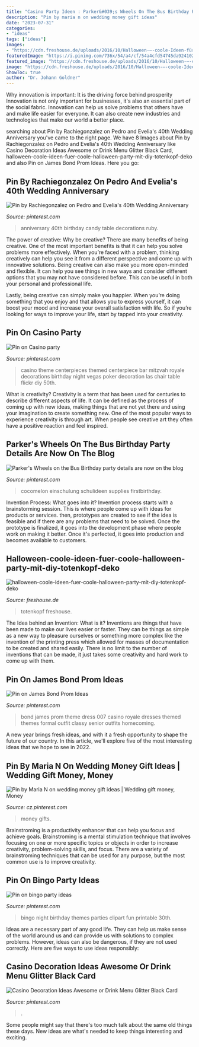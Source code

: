 ```yaml
---
title: "Casino Party Ideen : Parker&#039;s Wheels On The Bus Birthday Party Details Are Now On The Blog"
description: "Pin by maria n on wedding money gift ideas"
date: "2023-07-31"
categories:
- "ideas"
tags: ["ideas"]
images:
- "https://cdn.freshouse.de/uploads/2016/10/Halloween-–-coole-Ideen-für-coole-Halloween-Party-mit-DIY-Totenkopf-Deko.jpg"
featuredImage: "https://i.pinimg.com/736x/54/a4/cf/54a4cfd54745da924102558f3e00173d.jpg"
featured_image: "https://cdn.freshouse.de/uploads/2016/10/Halloween-–-coole-Ideen-für-coole-Halloween-Party-mit-DIY-Totenkopf-Deko.jpg"
image: "https://cdn.freshouse.de/uploads/2016/10/Halloween-–-coole-Ideen-für-coole-Halloween-Party-mit-DIY-Totenkopf-Deko.jpg"
ShowToc: true
author: "Dr. Johann Goldner"
---
```



Why innovation is important: It is the driving force behind prosperity
Innovation is not only important for businesses, it's also an essential part of the social fabric. Innovation can help us solve problems that others have and make life easier for everyone. It can also create new industries and technologies that make our world a better place.

	

		
searching about Pin by Rachiegonzalez on Pedro and Evelia&#039;s 40th Wedding Anniversary you've came to the right page. We have 8 Images about Pin by Rachiegonzalez on Pedro and Evelia&#039;s 40th Wedding Anniversary like Casino Decoration Ideas Awesome or Drink Menu Glitter Black Card, halloween-coole-ideen-fuer-coole-halloween-party-mit-diy-totenkopf-deko and also Pin on James Bond Prom Ideas. Here you go:
		
    
## Pin By Rachiegonzalez On Pedro And Evelia&#039;s 40th Wedding Anniversary

<img loading=lazy src="https://i.pinimg.com/736x/52/29/ea/5229eab36535479d27848701db6a746a--th-wedding-anniversary-parents-anniversary.jpg" onerror="this.onerror=null;this.src='https://tse3.mm.bing.net/th?id=OIP.lVVuM5et7Vw0CimwrGj6FAHaJ3&amp;pid=15.1';" alt="Pin by Rachiegonzalez on Pedro and Evelia&#039;s 40th Wedding Anniversary">

_Source: pinterest.com_

>anniversary 40th birthday candy table decorations ruby. 

	

The power of creative: Why be creative?
There are many benefits of being creative. One of the most important benefits is that it can help you solve problems more effectively. When you’re faced with a problem, thinking creatively can help you see it from a different perspective and come up with innovative solutions.
Being creative can also make you more open-minded and flexible. It can help you see things in new ways and consider different options that you may not have considered before. This can be useful in both your personal and professional life.

Lastly, being creative can simply make you happier. When you’re doing something that you enjoy and that allows you to express yourself, it can boost your mood and increase your overall satisfaction with life. So if you’re looking for ways to improve your life, start by tapped into your creativity.

    
## Pin On Casino Party

<img loading=lazy src="https://i.pinimg.com/736x/55/61/86/556186768b43394772af1e0f1854b264--casino-theme-casino-party.jpg" onerror="this.onerror=null;this.src='https://tse4.mm.bing.net/th?id=OIP.082QEoHWT9mnqF67s1jdcwHaJ3&amp;pid=15.1';" alt="Pin on Casino party">

_Source: pinterest.com_

>casino theme centerpieces themed centerpiece bar mitzvah royale decorations birthday night vegas poker decoration las chair table flickr diy 50th. 

	

What is creativity?
Creativity is a term that has been used for centuries to describe different aspects of life. It can be defined as the process of coming up with new ideas, making things that are not yet there and using your imagination to create something new. One of the most popular ways to experience creativity is through art. When people see creative art they often have a positive reaction and feel inspired.

    
## Parker&#039;s Wheels On The Bus Birthday Party Details Are Now On The Blog

<img loading=lazy src="https://i.pinimg.com/736x/05/4f/6c/054f6cd0b9d29a0494faf75aca01ed9b.jpg" onerror="this.onerror=null;this.src='https://tse1.mm.bing.net/th?id=OIP.zORSWOQJVGMzCT7frgvdTgHaLH&amp;pid=15.1';" alt="Parker&#039;s Wheels on the Bus Birthday party details are now on the blog">

_Source: pinterest.com_

>cocomelon einschulung schulideen supplies firstbirthday. 

	

Invention Process: What goes into it?
Invention process starts with a brainstorming session. This is where people come up with ideas for products or services. then, prototypes are created to see if the idea is feasible and if there are any problems that need to be solved. Once the prototype is finalized, it goes into the development phase where people work on making it better. Once it's perfected, it goes into production and becomes available to customers.

    
## Halloween-coole-ideen-fuer-coole-halloween-party-mit-diy-totenkopf-deko

<img loading=lazy src="https://cdn.freshouse.de/uploads/2016/10/Halloween-–-coole-Ideen-für-coole-Halloween-Party-mit-DIY-Totenkopf-Deko.jpg" onerror="this.onerror=null;this.src='https://tse2.mm.bing.net/th?id=OIP.K4-gGIQJMVBgMRP_YJkKXwHaHa&amp;pid=15.1';" alt="halloween-coole-ideen-fuer-coole-halloween-party-mit-diy-totenkopf-deko">

_Source: freshouse.de_

>totenkopf freshouse. 

	

The Idea behind an Invention: What is it?
Inventions are things that have been made to make our lives easier or faster. They can be things as simple as a new way to pleasure ourselves or something more complex like the invention of the printing press which allowed for masses of documentation to be created and shared easily. There is no limit to the number of inventions that can be made, it just takes some creativity and hard work to come up with them.

    
## Pin On James Bond Prom Ideas

<img loading=lazy src="https://i.pinimg.com/736x/2e/81/a4/2e81a4b33fd5de88edad7d8ce05af90e--spring-ball-prom-themes.jpg" onerror="this.onerror=null;this.src='https://tse3.mm.bing.net/th?id=OIP.9MF9rCaoVM_rpnBZBl5g8gHaLH&amp;pid=15.1';" alt="Pin on James Bond Prom Ideas">

_Source: pinterest.com_

>bond james prom theme dress 007 casino royale dresses themed themes formal outfit classy senior outfits homecoming. 

	

A new year brings fresh ideas, and with it a fresh opportunity to shape the future of our country.  In this article, we'll explore five of the most interesting ideas that we hope to see in 2022. 

    
## Pin By Maria N On Wedding Money Gift Ideas | Wedding Gift Money, Money

<img loading=lazy src="https://i.pinimg.com/736x/b3/56/93/b356933d8de14bc845b231834207a81e.jpg" onerror="this.onerror=null;this.src='https://tse2.mm.bing.net/th?id=OIP.evwmOLIytyf3uTU7xoYLEgHaJ3&amp;pid=15.1';" alt="Pin by Maria N on wedding money gift ideas | Wedding gift money, Money">

_Source: cz.pinterest.com_

>money gifts. 

	

Brainstroming is a productivity enhancer that can help you focus and achieve goals. Brainstroming is a mental stimulation technique that involves focusing on one or more specific topics or objects in order to increase creativity, problem-solving skills, and focus. There are a variety of brainstroming techniques that can be used for any purpose, but the most common use is to improve creativity.

    
## Pin On Bingo Party Ideas

<img loading=lazy src="https://i.pinimg.com/736x/35/89/00/3589003ec5529556971333c379b8c9bd--bingo-party.jpg" onerror="this.onerror=null;this.src='https://tse1.mm.bing.net/th?id=OIP.rFVLI8qhTIe7NkQAiEOdXQCYEs&amp;pid=15.1';" alt="Pin on bingo party ideas">

_Source: pinterest.com_

>bingo night birthday themes parties clipart fun printable 30th. 

	

Ideas are a necessary part of any good life. They can help us make sense of the world around us and can provide us with solutions to complex problems. However, ideas can also be dangerous, if they are not used correctly. Here are five ways to use ideas responsibly: 

    
## Casino Decoration Ideas Awesome Or Drink Menu Glitter Black Card

<img loading=lazy src="https://i.pinimg.com/736x/54/a4/cf/54a4cfd54745da924102558f3e00173d.jpg" onerror="this.onerror=null;this.src='https://tse4.mm.bing.net/th?id=OIP.IKGyeW907WDhSMEUKv7okgHaNH&amp;pid=15.1';" alt="Casino Decoration Ideas Awesome or Drink Menu Glitter Black Card">

_Source: pinterest.com_

>. 

	

Some people might say that there's too much talk about the same old things these days. New ideas are what's needed to keep things interesting and exciting.

